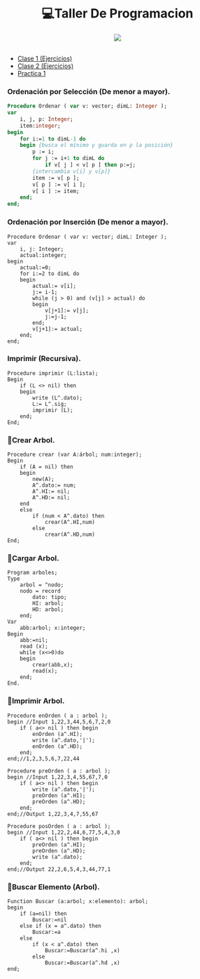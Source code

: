 <h1 align="center"> 💻Taller De Programacion </h1>
<div align="center">
<img src="https://media.giphy.com/media/ukMiDlCmdv2og/giphy.gif?cid=ecf05e4724nglpc52qob2wzy61tla3htfbbmbdoos07dfsni&rid=giphy.gif&ct=g"/>
 </div>
<br>

- [Clase 1 (Ejercicios)](https://github.com/Fabian-Martinez1/Taller-de-Programacion/tree/main/Teorias/Clase1)
- [Clase 2 (Ejercicios)](https://github.com/Fabian-Martinez1/Taller-de-Programacion/tree/main/Teorias/Clase2)
- [Practica 1](https://github.com/Fabian-Martinez1/Taller-de-Programacion/tree/main/Practicas/Practica_1)

### Ordenación por Selección (De menor a mayor).

```Pascal
Procedure Ordenar ( var v: vector; dimL: Integer );
var 
    i, j, p: Integer;
    item:integer;
begin
    for i:=1 to dimL-1 do 
    begin {busca el mínimo y guarda en p la posición}
        p := i;
        for j := i+1 to dimL do
            if v[ j ] < v[ p ] then p:=j;
        {intercambia v[i] y v[p]}
        item := v[ p ];   
        v[ p ] := v[ i ];   
        v[ i ] := item;
    end;
end;
```

### Ordenación por Inserción (De menor a mayor).
```Pas
Procedure Ordenar ( var v: vector; dimL: Integer );
var 
    i, j: Integer; 
    actual:integer;
begin
    actual:=0;
    for i:=2 to dimL do 
    begin 
        actual:= v[i];
        j:= i-1; 
        while (j > 0) and (v[j] > actual) do
        begin
            v[j+1]:= v[j];
            j:=j-1;
        end;  
        v[j+1]:= actual; 
    end;
end;
```

### Imprimir (Recursiva).
```Pas
Procedure imprimir (L:lista);
Begin
    if (L <> nil) then
    begin
        write (L^.dato);
        L:= L^.sig;
        imprimir (L);
    end;
End;
```
### 🌳Crear Arbol.
```Pas
Procedure crear (var A:árbol; num:integer);
Begin
    if (A = nil) then
    begin
        new(A);
        A^.dato:= num; 
        A^.HI:= nil; 
        A^.HD:= nil;
    end
    else
        if (num < A^.dato) then 
            crear(A^.HI,num)
        else 
            crear(A^.HD,num)   
End;
```
### 🌳Cargar Arbol.
```Pas
Program arboles;
Type
    arbol = ^nodo;
    nodo = record
        dato: tipo;
        HI: arbol;
        HD: arbol;
    end;
Var
    abb:arbol; x:integer;
Begin
    abb:=nil;
    read (x);
    while (x<>0)do
    begin
        crear(abb,x);
        read(x);
    end;
End.
```
### 🌳Imprimir Arbol.
```Pas
Procedure enOrden ( a : arbol );
begin //Input 1,22,3,44,5,6,7,2,0
    if ( a<> nil ) then begin
        enOrden (a^.HI);
        write (a^.dato,'|');
        enOrden (a^.HD);
    end;
end;//1,2,3,5,6,7,22,44
```

```Pas
Procedure preOrden ( a : arbol );
begin //Input 1,22,3,4,55,67,7,0
    if ( a<> nil ) then begin
        write (a^.dato,'|');   
        preOrden (a^.HI);
        preOrden (a^.HD);
    end;
end;//Output 1,22,3,4,7,55,67
```

```Pas
Procedure posOrden ( a : arbol );
begin //Input 1,22,2,44,6,77,5,4,3,0
    if ( a<> nil ) then begin
        preOrden (a^.HI);
        preOrden (a^.HD);
        write (a^.dato);
    end;
end;//Output 22,2,6,5,4,3,44,77,1
```
### 🌳Buscar Elemento (Arbol).
```Pas
Function Buscar (a:arbol; x:elemento): arbol; 
begin
    if (a=nil) then 
        Buscar:=nil
    else if (x = a^.dato) then 
        Buscar:=a
    else 
        if (x < a^.dato) then 
            Buscar:=Buscar(a^.hi ,x)
        else  
            Buscar:=Buscar(a^.hd ,x)
end;
```
